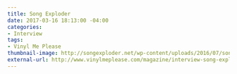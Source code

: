 ```yaml
---
title: Song Exploder
date: 2017-03-16 18:13:00 -04:00
categories:
- Interview
tags:
- Vinyl Me Please
thumbnail-image: http://songexploder.net/wp-content/uploads/2016/07/songexploder-logo.png
external-url: http://www.vinylmeplease.com/magazine/interview-song-exploder-podcasts-hrishikesh-hirway/
---
```


